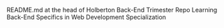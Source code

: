 README.md at the head of Holberton Back-End Trimester Repo
Learning Back-End Specifics in Web Development Specialization

